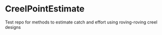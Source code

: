 # CreelPointEstimate
Test repo for methods to estimate catch and effort using roving-roving creel designs

